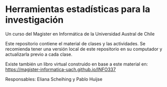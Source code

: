 # Herramientas estadísticas para la investigación 

Un curso del Magister en Informática de la Universidad Austral de Chile

Este repositorio contiene el material de clases y las actividades. Se recomienda tener una versión local de este repositorio en su computador y actualizarla previo a cada clase. 

Existe también un libro virtual construido en base a este material en: https://magister-informatica-uach.github.io/INFO337

Responsables: Eliana Scheihing y Pablo Huijse


